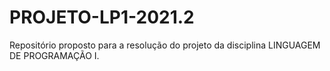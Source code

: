 # PROJETO-LP1-2021.2
Repositório proposto para a resolução do projeto da disciplina LINGUAGEM DE PROGRAMAÇÃO I.
